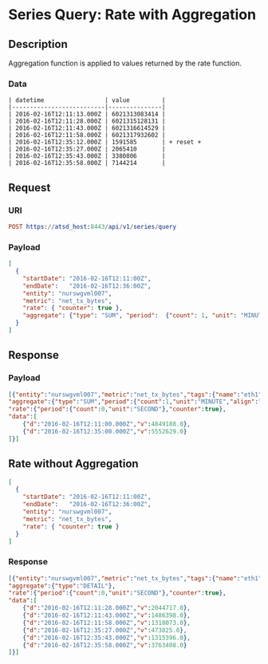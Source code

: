 # Series Query: Rate with Aggregation

## Description

Aggregation function is applied to values returned by the rate function.

### Data

```ls
| datetime                 | value         | 
|--------------------------|---------------| 
| 2016-02-16T12:11:13.000Z | 6021313083414 | 
| 2016-02-16T12:11:28.000Z | 6021315128131 | 
| 2016-02-16T12:11:43.000Z | 6021316614529 | 
| 2016-02-16T12:11:58.000Z | 6021317932602 | 
| 2016-02-16T12:35:12.000Z | 1591585       | + reset +
| 2016-02-16T12:35:27.000Z | 2065410       | 
| 2016-02-16T12:35:43.000Z | 3380806       | 
| 2016-02-16T12:35:58.000Z | 7144214       | 
```


## Request

### URI

```elm
POST https://atsd_host:8443/api/v1/series/query
```

### Payload

```json
[
  {
    "startDate": "2016-02-16T12:11:00Z",
    "endDate":   "2016-02-16T12:36:00Z",
    "entity": "nurswgvml007",
    "metric": "net_tx_bytes",
    "rate": { "counter": true },
    "aggregate": {"type": "SUM", "period":  {"count": 1, "unit": "MINUTE"}}
  }
]
```

## Response

### Payload

```json
[{"entity":"nurswgvml007","metric":"net_tx_bytes","tags":{"name":"eth1"},"type":"HISTORY",
"aggregate":{"type":"SUM","period":{"count":1,"unit":"MINUTE","align":"CALENDAR"}},
"rate":{"period":{"count":0,"unit":"SECOND"},"counter":true},
"data":[
	{"d":"2016-02-16T12:11:00.000Z","v":4849188.0},
	{"d":"2016-02-16T12:35:00.000Z","v":5552629.0}
]}]
```

## Rate without Aggregation

```json
[
  {
    "startDate": "2016-02-16T12:11:00Z",
    "endDate":   "2016-02-16T12:36:00Z",
    "entity": "nurswgvml007",
    "metric": "net_tx_bytes",
    "rate": { "counter": true }
  }
]
```

### Response

```json
[{"entity":"nurswgvml007","metric":"net_tx_bytes","tags":{"name":"eth1"},"type":"HISTORY",
"aggregate":{"type":"DETAIL"},
"rate":{"period":{"count":0,"unit":"SECOND"},"counter":true},
"data":[
	{"d":"2016-02-16T12:11:28.000Z","v":2044717.0},
	{"d":"2016-02-16T12:11:43.000Z","v":1486398.0},
	{"d":"2016-02-16T12:11:58.000Z","v":1318073.0},
	{"d":"2016-02-16T12:35:27.000Z","v":473825.0},
	{"d":"2016-02-16T12:35:43.000Z","v":1315396.0},
	{"d":"2016-02-16T12:35:58.000Z","v":3763408.0}
]}]
``` 
